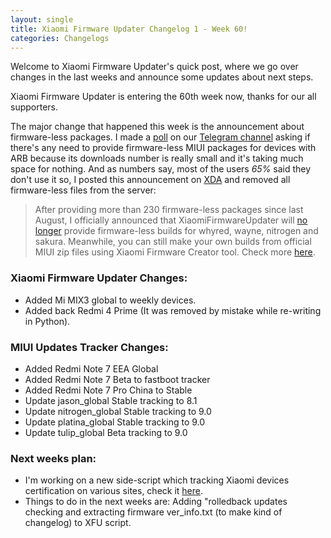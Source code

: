 ```yaml
---
layout: single
title: Xiaomi Firmware Updater Changelog 1 - Week 60!
categories: Changelogs
---
```


Welcome to Xiaomi Firmware Updater's quick post, where we go over changes in the last weeks and announce some updates about next steps.

Xiaomi Firmware Updater is entering the 60th week now, thanks for our all supporters.

The major change that happened this week is the announcement about firmware-less packages. I made a [poll](https://t.me/XiaomiFirmwareUpdater/3292) on our [Telegram channel](https://t.me/XiaomiFirmwareUpdater) asking if there's any need to provide firmware-less MIUI packages for devices with ARB because its downloads number is really small and it's taking much space for nothing.
And as numbers say, most of the users *65%* said they don't use it so, I posted this announcement on [XDA](https://forum.xda-developers.com/showpost.php?p=79176402&postcount=512) and removed all firmware-less files from the server:

> After providing more than 230 firmware-less packages since last August, I officially announced that XiaomiFirmwareUpdater will [no longer](https://github.com/XiaomiFirmwareUpdater/mi-firmware-updater/commit/904f93207ae4cf8a20fb3157a6e240d527ff020c) provide firmware-less builds for whyred, wayne, nitrogen and sakura.
Meanwhile, you can still make your own builds from official MIUI zip files using Xiaomi Firmware Creator tool. Check more [here](https://xiaomifirmwareupdater.com/projects/xiaomi-flashable-firmware-creator/).

### Xiaomi Firmware Updater Changes:

* Added Mi MIX3 global to weekly devices.
* Added back Redmi 4 Prime (It was removed by mistake while re-writing in Python).

### MIUI Updates Tracker Changes:
* Added Redmi Note 7 EEA Global
* Added Redmi Note 7 Beta to fastboot tracker
* Added Redmi Note 7 Pro China to Stable
* Update jason_global Stable tracking to 8.1
* Update nitrogen_global Stable tracking to 9.0
* Update platina_global Stable tracking to 9.0
* Update tulip_global Beta tracking to 9.0

### Next weeks plan:
- I'm working on a new side-script which tracking Xiaomi devices certification on various sites, check it [here](https://github.com/XiaomiFirmwareUpdater/xiaomi_certification_tracker).
- Things to do in the next weeks are: Adding "rolledback updates checking and extracting firmware ver_info.txt (to make kind of changelog) to XFU script.
